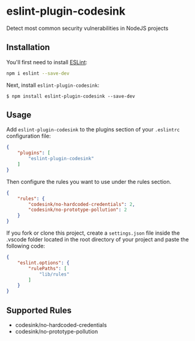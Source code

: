 # eslint-plugin-codesink

Detect most common security vulnerabilities in NodeJS projects

## Installation

You'll first need to install [ESLint](https://eslint.org/):

```sh
npm i eslint --save-dev
```

Next, install `eslint-plugin-codesink`:

```
$ npm install eslint-plugin-codesink --save-dev
```

## Usage

Add `eslint-plugin-codesink` to the plugins section of your `.eslintrc` configuration file:

```json
{
    "plugins": [
        "eslint-plugin-codesink"
    ]
}
```

Then configure the rules you want to use under the rules section.

```json
{
    "rules": {
        "codesink/no-hardcoded-credentials": 2,
        "codesink/no-prototype-pollution": 2
    }
}
```

If you fork or clone this project, create a `settings.json` file inside the .vscode folder located in the root directory of your project and paste the following code:

```json
{
    "eslint.options": {
        "rulePaths": [
            "lib/rules"
        ]
    }
}
```

## Supported Rules

* codesink/no-hardcoded-credentials
* codesink/no-prototype-pollution






